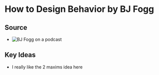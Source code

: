 # How to Design Behavior by BJ Fogg

## Source
- ![BJ Fogg on a podcast](https://barryoreilly.com/explore/podcast/behavior-design-tiny-habits-bj-fogg/)

## Key Ideas
- I really like the 2 maxims idea here
